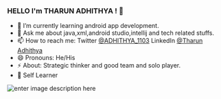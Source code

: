 ### HELLO I'm THARUN ADHITHYA ! 👋

 -  🔭 I’m currently learning android app development.
 -  💬 Ask me about java,xml,android studio,intellij and tech related stuffs.
 -  📫 How to reach me: Twitter [@ADHITHYA_1103](https://twitter.com/ADHITHYA_1103) LinkedIn [@Tharun Adhithya](https://www.linkedin.com/in/tharun-adhithya-209363201/)
 -  😄 Pronouns: He/His
 -  ⚡ About: Strategic thinker and good team and solo player.
 -  🌈 Self Learner


![enter image description here](https://github-readme-stats.vercel.app/api?username=THARUNADHITHYA&&show_icons=true&title_color=ffffff&icon_color=39FF14&text_color=daf7dc&bg_color=1167B1)


